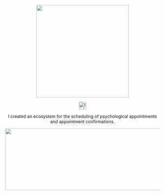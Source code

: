 
<div align="center">
  <img height="300em" src="https://cdn.discordapp.com/attachments/915324271675461635/1190408212902584382/psicologia.gif">
</div>

<div align="center">

  [<img height='25' src='https://img.shields.io/badge/LinkedIn-000?style=for-the-badge&logo=linkedin&logoColor=blue' alt='linkedin'>](https://www.linkedin.com/in/fredyhg/)

I created an ecosystem for the scheduling of psychological appointments and appointment confirmations.

  <img src="https://github-production-user-asset-6210df.s3.amazonaws.com/67878286/293435079-3b33ac7e-a8ca-4808-be39-6c57c1b30ab9.png" height="200px" width="720px" />
</div>
